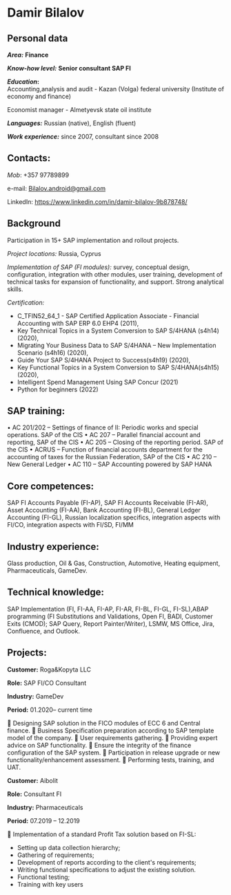 # Damir Bilalov

## Personal data
**_Area:_**	**Finance**

**_Know-how level:_**	**Senior consultant SAP FI**

**_Education_:**	
Accounting,analysis and audit  - Kazan (Volga) federal university (Institute of economy and finance)

Economist manager  - Almetyevsk state oil institute
              
**_Languages:_**	Russian (native), English (fluent)

**_Work experience:_** 	since 2007, consultant since 2008

## Contacts:
_Mob_: +357 97789899

e-mail: Bilalov.android@gmail.com

LinkedIn: https://www.linkedin.com/in/damir-bilalov-9b878748/


## Background
Participation in 15+ SAP implementation and rollout projects.

_Project locations:_ Russia, Cyprus

_Implementation of SAP (FI modules):_ survey, conceptual design, configuration, integration with other modules, user training, development of technical tasks for expansion of functionality, and support.
Strong analytical skills.

_Certification:_
- C_TFIN52_64_1 - SAP Certified Application Associate - Financial Accounting with SAP ERP 6.0 EHP4 (2011),
- Key Technical Topics in a System Conversion to SAP S/4HANA (s4h14) (2020), 
- Migrating Your Business Data to SAP S/4HANA – New Implementation Scenario (s4h16) (2020), 
- Guide Your SAP S/4HANA Project to Success(s4h19) (2020), 
- Key Functional Topics in a System Conversion to SAP S/4HANA(s4h15) (2020),
- Intelligent Spend Management Using SAP Concur (2021)
- Python for beginners (2022)

## SAP training:
•	AC 201/202 – Settings of finance of II: Periodic works and special operations. SAP of the CIS
•	AC 207 – Parallel financial account and reporting, SAP of the CIS
•	AC 205 – Closing of the reporting period. SAP of the CIS
•	ACRUS – Function of financial accounts department for the accounting of taxes for the Russian Federation, SAP of the CIS
•	AC 210 – New General Ledger
•	AC 110 – SAP Accounting powered by SAP HANA

## Core competences:
SAP FI Accounts Payable (FI-AP), SAP FI Accounts Receivable (FI-AR), Asset Accounting (FI-AA), Bank Accounting (FI-BL), General Ledger Accounting (FI-GL), Russian localization specifics, integration aspects with FI/CO, integration aspects with FI/SD, FI/MM
	
## Industry experience:
Glass production, Oil & Gas, Construction, Automotive, Heating equipment, Pharmaceuticals, GameDev.

## Technical knowledge:
SAP Implementation (FI, FI-AA, FI-AP, FI-AR, FI-BL, FI-GL, FI-SL),ABAP programming (FI Substitutions and Validations, Open FI, BADI, Customer Exits (CMOD); SAP Query, Report Painter/Writer), LSMW, MS Office, Jira, Confluence, and Outlook.

## Projects:

**Customer:**	Roga&Kopyta LLC

**Role:** 	SAP FI/CO Consultant

**Industry:**	GameDev

**Period:**	01.2020– current time


	Designing SAP solution in the FICO modules of ECC 6 and Central finance.
	Business Specification preparation according to SAP template model of the company.
	User requirements gathering.
	Providing expert advice on SAP functionality.
	Ensure the integrity of the finance configuration of the SAP system.
	Participation in release upgrade or new functionality/enhancement assessment.
	Performing tests, training, and UAT.



**Customer:**	Aibolit

**Role:** 	Consultant FI

**Industry:**	Pharmaceuticals

**Period:**	07.2019 – 12.2019


	Implementation of a standard Profit Tax solution based on FI-SL:
- Setting up data collection hierarchy;
- Gathering of requirements;
- Development of reports according to the client's requirements;
- Writing functional specifications to adjust the existing solution.
- Functional testing;
- Training with key users
